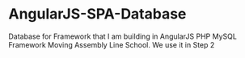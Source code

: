 # AngularJS-SPA-Database
Database for Framework that I am building in AngularJS PHP MySQL Framework Moving Assembly Line School. We use it in Step 2
